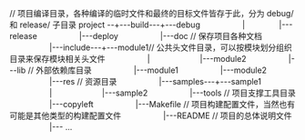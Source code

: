 // 项目编译目录，各种编译的临时文件和最终的目标文件皆存于此，分为 debug/ 和 release/ 子目录
project --+---build---+---debug
　　　　　|　　　　  |---release
　　　　　|---deploy
　　　　　|---doc    // 保存项目各种文档
　　　　　|---include---+---module1// 公共头文件目录，可以按模块划分组织目录来保存模块相关头文件
　　　　　|　　　　　 　|---module2
　　　　　|---lib // 外部依赖库目录
　　　　　|---module1
　　　　　|---module2
　　　　　|---res  // 资源目录
　　　　　|---samples---+---sample1
　　　　　|　　　　  　　|---sample2
　　　　　|---tools // 项目支撑工具目录
　　　　　|---copyleft
　　　　　|---Makefile // 项目构建配置文件，当然也有可能是其他类型的构建配置文件
　　　　　|---README // 项目的总体说明文件
　　　　　|--- ...